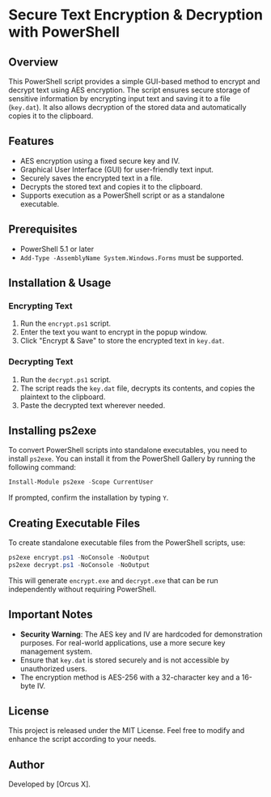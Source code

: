 # Secure Text Encryption & Decryption with PowerShell

## Overview

This PowerShell script provides a simple GUI-based method to encrypt and decrypt text using AES encryption. The script ensures secure storage of sensitive information by encrypting input text and saving it to a file (`key.dat`). It also allows decryption of the stored data and automatically copies it to the clipboard.

## Features

- AES encryption using a fixed secure key and IV.
- Graphical User Interface (GUI) for user-friendly text input.
- Securely saves the encrypted text in a file.
- Decrypts the stored text and copies it to the clipboard.
- Supports execution as a PowerShell script or as a standalone executable.

## Prerequisites

- PowerShell 5.1 or later
- `Add-Type -AssemblyName System.Windows.Forms` must be supported.

## Installation & Usage

### Encrypting Text

1. Run the `encrypt.ps1` script.
2. Enter the text you want to encrypt in the popup window.
3. Click "Encrypt & Save" to store the encrypted text in `key.dat`.

### Decrypting Text

1. Run the `decrypt.ps1` script.
2. The script reads the `key.dat` file, decrypts its contents, and copies the plaintext to the clipboard.
3. Paste the decrypted text wherever needed.

## Installing ps2exe

To convert PowerShell scripts into standalone executables, you need to install `ps2exe`. You can install it from the PowerShell Gallery by running the following command:

```powershell
Install-Module ps2exe -Scope CurrentUser
```

If prompted, confirm the installation by typing `Y`.

## Creating Executable Files

To create standalone executable files from the PowerShell scripts, use:

```powershell
ps2exe encrypt.ps1 -NoConsole -NoOutput
ps2exe decrypt.ps1 -NoConsole -NoOutput
```

This will generate `encrypt.exe` and `decrypt.exe` that can be run independently without requiring PowerShell.

## Important Notes

- **Security Warning**: The AES key and IV are hardcoded for demonstration purposes. For real-world applications, use a more secure key management system.
- Ensure that `key.dat` is stored securely and is not accessible by unauthorized users.
- The encryption method is AES-256 with a 32-character key and a 16-byte IV.

## License

This project is released under the MIT License. Feel free to modify and enhance the script according to your needs.

## Author

Developed by [Orcus X].

